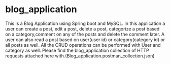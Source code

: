# blog_application
This is a Blog Application using Spring boot and MySQL.
In this application a user can create a post, edit a post, delete a post, categorize a post based on a category,comment on any of the posts and delete the comment later.
A user can also read a post based on user(user id) or category(category id) or all posts as well.
All the CRUD operations can be performed with User and category as well.
Please find the blog_application collection of HTTP requests attached here with.(Blog_application.postman_collection.json)
